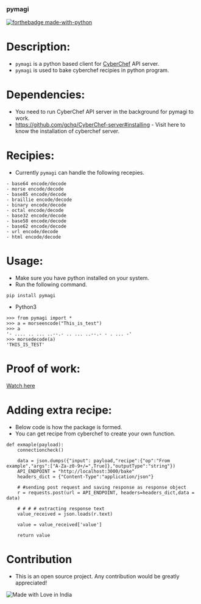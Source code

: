 ### pymagi 

[![forthebadge made-with-python](http://ForTheBadge.com/images/badges/made-with-python.svg)](https://www.python.org/)                 


# Description:
- ``pymagi`` is a python based client for <a href="https://github.com/gchq/CyberChef-server">CyberChef</a> API server.
- ``pymagi`` is used to bake cyberchef recipies in python program.

# Dependencies:

- You need to run CyberChef API server in the background for pymagi to work.
- https://github.com/gchq/CyberChef-server#installing - Visit here to know the installation of cyberchef server.

# Recipies:

- Currently ``pymagi`` can handle the following recepies.

```
- base64 encode/decode 
- morse encode/decode
- base85 encode/decode
- braillie encode/decode
- binary encode/decode
- octal encode/decode
- base32 encode/decode
- base58 encode/decode
- base62 encode/decode
- url encode/decode
- html encode/decode
```
# Usage:

- Make sure you have python installed on your system.
- Run the following command.

```
pip install pymagi
```
- Python3
```
>>> from pymagi import *
>>> a = morseencode("This_is_test")
>>> a
'- .... .. ... ..--.- .. ... ..--.- - . ... -'
>>> morsedecode(a)
'THIS_IS_TEST'
```

# Proof of work:

<a href="https://youtu.be/PnwiZyUZ9bc">Watch here</a>

# Adding extra recipe:
- Below code is how the package is formed.
- You can get recipe from cyberchef to create your own function.
```
def exmaple(payload):
	connectioncheck()

	data = json.dumps({"input": payload,"recipe":{"op":"From example","args":["A-Za-z0-9+/=",True]},"outputType":"string"})
	API_ENDPOINT = "http://localhost:3000/bake"
	headers_dict = {"Content-Type":"application/json"}

	# #sending post request and saving response as response object
	r = requests.post(url = API_ENDPOINT, headers=headers_dict,data = data)
  
	# # # # extracting response text 
	value_received = json.loads(r.text)

	value = value_received['value']

	return value
  ```
# Contribution

- This is an open source project. Any contribution would be greatly appreciated!

![Made with Love in India](https://madewithlove.org.in/badge.svg)
